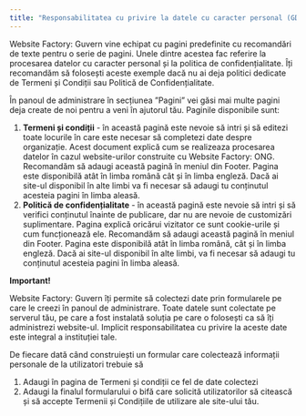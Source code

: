 ```yaml
---
title: "Responsabilitatea cu privire la datele cu caracter personal (GDPR)"
---
```


Website Factory: Guvern vine echipat cu pagini predefinite cu recomandări
de texte pentru o serie de pagini. Unele dintre acestea fac referire la
procesarea datelor cu caracter personal și la politica de
confidențialitate. Îți recomandăm să folosești aceste exemple dacă
nu ai deja politici dedicate de Termeni și Condiții sau
Politică de Confidențialitate.

În panoul de administrare în secțiunea ”Pagini” vei găsi mai multe
pagini deja create de noi pentru a veni în ajutorul tău. Paginile
disponibile sunt:

1)  **Termeni și condiții** - în această pagină este nevoie să intri și
    să editezi toate locurile în care este necesar să completezi date
    despre organizație. Acest document explică cum se realizeaza
    procesarea datelor în cazul website-urilor construite cu Website
    Factory: ONG. Recomandăm să adaugi această pagină în meniul din
    Footer. Pagina este disponibilă atât în limba română cât și în
    limba engleză. Dacă ai site-ul disponibil în alte limbi va fi
    necesar să adaugi tu conținutul acesteia pagini în limba aleasă.
2)  **Politică de confidențialitate** - în această pagină este nevoie să
    intri și să verifici conținutul înainte de publicare, dar nu are
    nevoie de customizări suplimentare. Pagina explică oricărui
    vizitator ce sunt cookie-urile și cum funcționează ele. Recomandăm
    să adaugi această pagină în meniul din Footer. Pagina este
    disponibilă atât în limba română, cât și în limba engleză. Dacă ai
    site-ul disponibil în alte limbi, va fi necesar să adaugi tu
    conținutul acesteia pagini în limba aleasă.

**Important!**

Website Factory: Guvern îți permite să colectezi date prin
formularele pe care le creezi în panoul de administrare. Toate datele sunt
colectate pe serverul tău, pe care a fost instalată soluția pe care o
folosești ca să îți administrezi website-ul. Implicit responsabilitatea cu privire la
aceste date este integral a instituției tale.

De fiecare dată când construiești un formular care colectează informații
personale de la utilizatori trebuie să

1)  Adaugi în pagina de Termeni și condiții ce fel de date colectezi
2)  Adaugi la finalul formularului o bifă care solicită utilizatorilor
    să citească și să accepte Termenii și Condițiile de utilizare ale
    site-ului tău.
